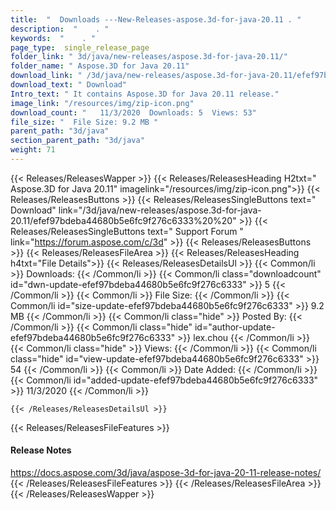 ```yaml
---
title:  "  Downloads ---New-Releases-aspose.3d-for-java-20.11 . " 
description:  "    . " 
keywords:  "    . " 
page_type:  single_release_page
folder_link: " 3d/java/new-releases/aspose.3d-for-java-20.11/"
folder_name: " Aspose.3D for Java 20.11"
download_link: " /3d/java/new-releases/aspose.3d-for-java-20.11/efef97bdeba44680b5e6fc9f276c6333"
download_text: " Download"
Intro_text: " It contains Aspose.3D for Java 20.11 release."
image_link: "/resources/img/zip-icon.png"
download_count: "   11/3/2020  Downloads: 5  Views: 53"
file_size: "  File Size: 9.2 MB "
parent_path: "3d/java"
section_parent_path: "3d/java"
weight: 71
---
```


{{< Releases/ReleasesWapper >}}
  {{< Releases/ReleasesHeading H2txt=" Aspose.3D for Java 20.11" imagelink="/resources/img/zip-icon.png">}}
  {{< Releases/ReleasesButtons >}}
    {{< Releases/ReleasesSingleButtons text=" Download" link="/3d/java/new-releases/aspose.3d-for-java-20.11/efef97bdeba44680b5e6fc9f276c6333%20%20" >}}
    {{< Releases/ReleasesSingleButtons text=" Support Forum " link="https://forum.aspose.com/c/3d" >}}
  {{< Releases/ReleasesButtons >}}
  {{< Releases/ReleasesFileArea >}}
    {{< Releases/ReleasesHeading h4txt="File Details">}}
    {{< Releases/ReleasesDetailsUl >}}
            {{< Common/li  >}} Downloads: {{< /Common/li >}} 
      {{< Common/li class="downloadcount" id="dwn-update-efef97bdeba44680b5e6fc9f276c6333" >}} 5 {{< /Common/li >}} 
      {{< Common/li  >}} File Size: {{< /Common/li >}} 
      {{< Common/li id="size-update-efef97bdeba44680b5e6fc9f276c6333" >}} 9.2 MB {{< /Common/li >}} 
      {{< Common/li  class="hide" >}} Posted By: {{< /Common/li >}} 
      {{< Common/li class="hide" id="author-update-efef97bdeba44680b5e6fc9f276c6333" >}} lex.chou {{< /Common/li >}} 
      {{< Common/li class="hide"  >}} Views: {{< /Common/li >}} 
      {{< Common/li class="hide" id="view-update-efef97bdeba44680b5e6fc9f276c6333" >}} 54 {{< /Common/li >}} 
      {{< Common/li  >}} Date Added: {{< /Common/li >}} 
      {{< Common/li id="added-update-efef97bdeba44680b5e6fc9f276c6333" >}} 11/3/2020 {{< /Common/li >}} 

    {{< /Releases/ReleasesDetailsUl >}}

  {{< Releases/ReleasesFileFeatures >}}
      <h4>Release Notes</h4><div><a href="https://docs.aspose.com/3d/java/aspose-3d-for-java-20-11-release-notes/">https://docs.aspose.com/3d/java/aspose-3d-for-java-20-11-release-notes/</a></div>
  {{< /Releases/ReleasesFileFeatures >}}
 {{< /Releases/ReleasesFileArea >}}
{{< /Releases/ReleasesWapper >}}


